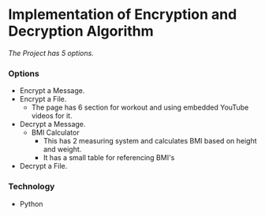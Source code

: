 # Implementation of Encryption and Decryption Algorithm 

*The Project has 5 options.*

### Options
* Encrypt a Message.
* Encrypt a File.
  * The page has 6 section for workout and using embedded YouTube videos for it.
* Decrypt a Message. 
  * BMI Calculator
    * This has 2 measuring system and calculates BMI based on height and weight.
    * It has a small table for referencing BMI's
* Decrypt a File.

### Technology
* Python

